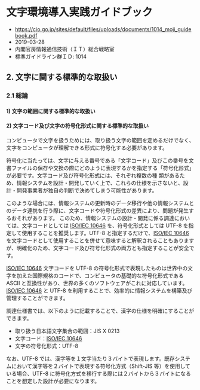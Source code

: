 # 文字環境導入実践ガイドブック

- https://cio.go.jp/sites/default/files/uploads/documents/1014_moji_guidebook.pdf
- 2019-03-28
- 内閣官房情報通信技術（ＩＴ）総合戦略室
- 標準ガイドライン群ＩＤ: 1014

## 2. 文字に関する標準的な取扱い

### 2.1 総論

#### 1) 文字の範囲に関する標準的な取扱い

#### 2) 文字コード及び文字の符号化形式に関する標準的な取扱い

コンピュータで文字を扱うためには、取り扱う文字の範囲を定めるだけでなく、文字をコンピュータが理解できる形式に符号化する必要があります。

符号化に当たっては、文字に与える番号である「文字コード」及びこの番号を文書ファイルの保存や交換の際にどのように表現するかを指定する「符号化形式」が必要です。文字コード及び符号化形式には、それぞれ複数の種
類があるため、情報システムを設計・開発していく上で、これらの仕様を示さないと、設計・開発事業者が独自の判断で決めてしまう可能性があります。

このような場合には、情報システムの更新時のデータ移行や他の情報システムとのデータ連携を行う際に、文字コードや符号化形式の差異により、問題が発生するおそれがあります。
このため、情報システムの設計・開発に係る調達においては、文字コードとしては [ISO/IEC 10646](用語定義.md#isoiec-10646) を、符号化形式としては UTF-8 を指定して使用することを推奨します。UTF-8 と指定するだけで、[ISO/IEC 10646](用語定義.md#isoiec-10646) を文字コードとして使用することを併せて意味すると解釈されることもありますが、明確化のため、文字コード及び符号化形式の両方とも指定することが安全です。

[ISO/IEC 10646](用語定義.md#isoiec-10646) 文字コードを UTF-8 の符号化形式で表現したものは世界中の文字を加えた国際規格のコードで、コンピュータの基礎的な符号化形式である ASCII と互換性があり、世界の多くのソフトウェアがこれに対応しています。[ISO/IEC 10646](用語定義.md#isoiec-10646) と UTF-8 を利用することで、効率的に情報システムを構築及び管理することができます。

調達仕様書では、以下のように記載することで、漢字の仕様を明確にすることができます。

- 取り扱う日本語文字集合の範囲：JIS X 0213
- 文字コード：[ISO/IEC 10646](用語定義.md#isoiec-10646)
- 文字の符号化形式：UTF-8

なお、UTF-8 では、漢字等を１文字当たり３バイトで表現します。既存システムにおいて漢字等を２バイトで表現する符号化方式（Shift-JIS 等）を使用している場合、UTF-8 に符号化方式を移行する際には２バイトから３バイトになることを想定した設計が必要になります。
